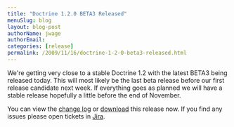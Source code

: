 ```yaml
---
title: "Doctrine 1.2.0 BETA3 Released"
menuSlug: blog
layout: blog-post
authorName: jwage
authorEmail:
categories: [release]
permalink: /2009/11/16/doctrine-1-2-0-beta3-released.html
---
```

We're getting very close to a stable Doctrine 1.2 with the latest BETA3
being released today. This will most likely be the last beta release
before our first release candidate next week. If everything goes as
planned we will have a stable release hopefully a little before the end
of November.

You can view the [change
log](http://www.doctrine-project.org/change_log/1_2_0_BETA3) or
[download](http://www.doctrine-project.org/download#1_2) this release
now. If you find any issues please open tickets in
[Jira](http://www.doctrine-project.org/jira).
